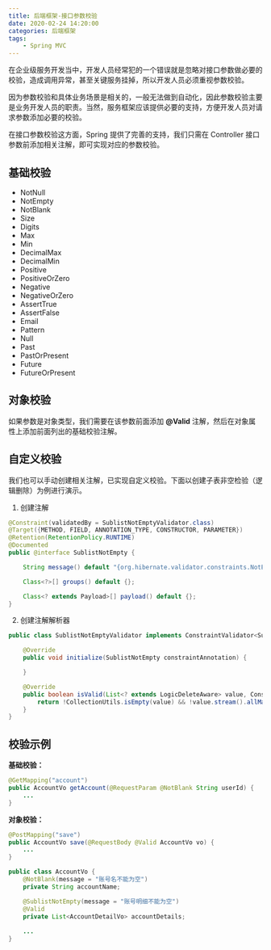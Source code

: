 ```yaml
---
title: 后端框架-接口参数校验
date: 2020-02-24 14:20:00
categories: 后端框架
tags:
    - Spring MVC
---
```

在企业级服务开发当中，开发人员经常犯的一个错误就是忽略对接口参数做必要的校验，造成调用异常，甚至关键服务挂掉，所以开发人员必须重视参数校验。

因为参数校验和具体业务场景是相关的，一般无法做到自动化，因此参数校验主要是业务开发人员的职责。当然，服务框架应该提供必要的支持，方便开发人员对请求参数添加必要的校验。

在接口参数校验这方面，Spring 提供了完善的支持，我们只需在 Controller 接口参数前添加相关注解，即可实现对应的参数校验。

## 基础校验
* NotNull
* NotEmpty
* NotBlank
* Size
* Digits
* Max
* Min
* DecimalMax
* DecimalMin
* Positive
* PositiveOrZero
* Negative
* NegativeOrZero
* AssertTrue
* AssertFalse
* Email
* Pattern
* Null
* Past
* PastOrPresent
* Future
* FutureOrPresent

## 对象校验
如果参数是对象类型，我们需要在该参数前面添加 **@Valid** 注解，然后在对象属性上添加前面列出的基础校验注解。

## 自定义校验
我们也可以手动创建相关注解，已实现自定义校验。下面以创建子表非空检验（逻辑删除）为例进行演示。

1. 创建注解
```java
@Constraint(validatedBy = SublistNotEmptyValidator.class)
@Target({METHOD, FIELD, ANNOTATION_TYPE, CONSTRUCTOR, PARAMETER})
@Retention(RetentionPolicy.RUNTIME)
@Documented
public @interface SublistNotEmpty {

    String message() default "{org.hibernate.validator.constraints.NotEmpty.message}";

    Class<?>[] groups() default {};

    Class<? extends Payload>[] payload() default {};
}
```

2. 创建注解解析器
```java
public class SublistNotEmptyValidator implements ConstraintValidator<SublistNotEmpty, List<? extends LogicDeleteAware>> {

    @Override
    public void initialize(SublistNotEmpty constraintAnnotation) {

    }

    @Override
    public boolean isValid(List<? extends LogicDeleteAware> value, ConstraintValidatorContext context) {
        return !CollectionUtils.isEmpty(value) && !value.stream().allMatch(LogicDeleteAware::isDeleted);
    }
}
```

## 校验示例
**基础校验：**
```java
@GetMapping("account")
public AccountVo getAccount(@RequestParam @NotBlank String userId) {
    ...
}
```

**对象校验：**
```java
@PostMapping("save")
public AccountVo save(@RequestBody @Valid AccountVo vo) {
    ...
}

public class AccountVo {
    @NotBlank(message = "账号名不能为空")
    private String accountName;

    @SublistNotEmpty(message = "账号明细不能为空")
    @Valid
    private List<AccountDetailVo> accountDetails;
    
    ...
}
```